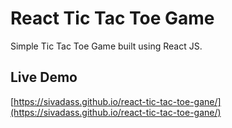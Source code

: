 # React Tic Tac Toe Game
Simple Tic Tac Toe Game built using React JS.

## Live Demo
[https://sivadass.github.io/react-tic-tac-toe-gane/](https://sivadass.github.io/react-tic-tac-toe-gane/)